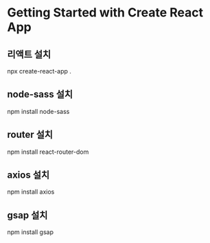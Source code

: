 # Getting Started with Create React App

## 리액트 설치
npx create-react-app .   

## node-sass 설치
npm install node-sass   

## router 설치
npm install react-router-dom   

## axios 설치
npm install axios   

## gsap 설치
npm install gsap   